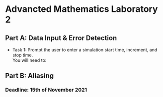 <h1>Advancted Mathematics Laboratory 2</h1>

<h2>Part A: Data Input & Error Detection</h2>
<ul>
  <li>
    Task 1: Prompt the user to enter a simulation start time, increment, and stop time.<br>
    You will need to:<br>
  </li>
</ul>

<h2>Part B: Aliasing</h2>

<h3>Deadline: 15th of November 2021</h3>
